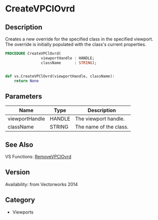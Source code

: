 # CreateVPClOvrd

## Description
Creates a new override for the specified class in the specified viewport. The override is initially populated with the class's current properties.

```pascal
PROCEDURE CreateVPClOvrd(
				viewportHandle : HANDLE;
				className      : STRING);
```

```python

def vs.CreateVPClOvrd(viewportHandle, className):
    return None
```

## Parameters
|Name|Type|Description|
|---|---|---|
|viewportHandle|HANDLE|The viewport handle.|
|className|STRING|The name of the class.|

## See Also
VS Functions:
[RemoveVPClOvrd](RemoveVPClOvrd.md)

## Version
Availability: from Vectorworks 2014
## Category
* Viewports

